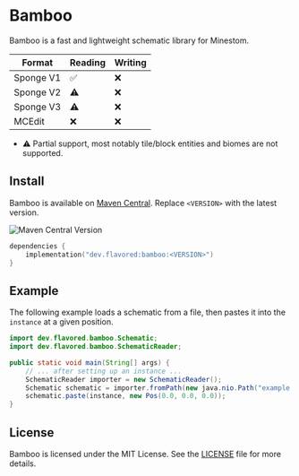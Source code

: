 # Bamboo
Bamboo is a fast and lightweight schematic library for Minestom.

| Format    | Reading            | Writing |
|-----------|--------------------|---------|
| Sponge V1 | :white_check_mark: | :x:     |
| Sponge V2 | :warning:          | :x:     |
| Sponge V3 | :warning:          | :x:     |
| MCEdit    | :x:                | :x:     |

- :warning: Partial support, most notably tile/block entities and biomes are not supported.

## Install
Bamboo is available on [Maven Central](https://central.sonatype.com/artifact/dev.flavored/bamboo). Replace `<VERSION>` with the latest version.

![Maven Central Version](https://img.shields.io/maven-central/v/dev.flavored/bamboo?style=flat-square)

```kts
dependencies {
    implementation("dev.flavored:bamboo:<VERSION>")
}
```

## Example
The following example loads a schematic from a file, then pastes it into the `instance` at a given position.
```java
import dev.flavored.bamboo.Schematic;
import dev.flavored.bamboo.SchematicReader;

public static void main(String[] args) {
    // ... after setting up an instance ...
    SchematicReader importer = new SchematicReader();
    Schematic schematic = importer.fromPath(new java.nio.Path("example.schem"));
    schematic.paste(instance, new Pos(0.0, 0.0, 0.0));
}
```

## License
Bamboo is licensed under the MIT License. See the [LICENSE](LICENSE) file for more details.